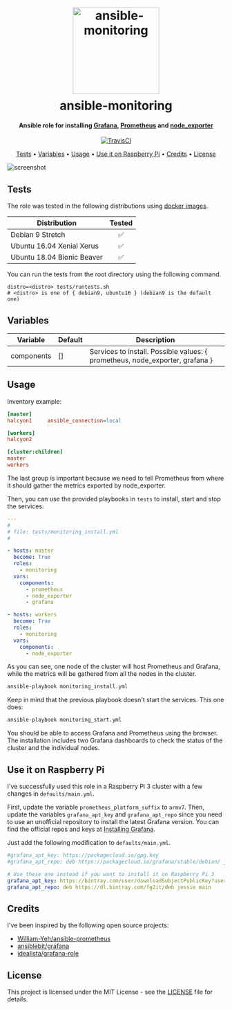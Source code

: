 <h1 align="center">
  <div style="margin:10px;">
    <img src="https://github.com/fediazgon/ansible-monitoring/blob/assets/logo.png?raw=true" alt="ansible-monitoring" width="200px">
  </div>
  ansible-monitoring
</h1>

<h4 align="center">Ansible role for installing <a href="https://grafana.com">Grafana</a>, <a href="https://prometheus.io">Prometheus</a> and <a href="https://github.com/prometheus/node_exporter">node_exporter</a>
</h4>

<p align="center">
  <a href="https://travis-ci.org/fdiazgon/ansible-monitoring">
    <img src="https://travis-ci.org/fdiazgon/ansible-monitoring.svg?branch=master" alt="TravisCI">
  </a>

</p>

<p align="center">
  <a href="#tests">Tests</a> •
  <a href="#variables">Variables</a> •
  <a href="#usage">Usage</a> •
  <a href="#use-it-on-raspberry-pi">Use it on Raspberry Pi</a> •
  <a href="#credits">Credits</a> •
  <a href="#license">License</a>
</p>

![screenshot](https://github.com/fediazgon/ansible-monitoring/blob/assets/demo.gif?raw=true)

## Tests

The role was tested in the following distributions using [docker images](https://github.com/fdiazgon/docker-ansible).

| Distribution                | Tested             |
| --------------------------- |:------------------:|
| Debian 9 Stretch            | :white_check_mark: |
| Ubuntu 16.04 Xenial Xerus   | :white_check_mark: |
| Ubuntu 18.04 Bionic Beaver  | :white_check_mark: |

You can run the tests from the root directory using the following command.

```shell
distro=<distro> tests/runtests.sh
# <distro> is one of { debian9, ubuntu16 } (debian9 is the default one)
```

## Variables

| Variable    | Default  | Description  |
|-------------|----------| -------------|
| components  | []       | Services to install. Possible values: { prometheus, node_exporter, grafana }  |

## Usage

Inventory example:

```ini
[master]
halcyon1     ansible_connection=local

[workers]
halcyon2

[cluster:children]
master
workers
```

The last group is important because we need to tell Prometheus from where it should gather the metrics exported by node_exporter.

Then, you can use the provided playbooks in `tests` to install, start and stop the services.

```yml
---
#
# file: tests/monitoring_install.yml
#

- hosts: master
  become: True
  roles:
    - monitoring
  vars:
    components:
      - prometheus
      - node_exporter
      - grafana

- hosts: workers
  become: True
  roles:
    - monitoring
  vars:
    components:
      - node_exporter
```
As you can see, one node of the cluster will host Prometheus and Grafana, while the metrics will be gathered from all the nodes in the cluster.

```bash
ansible-playbook monitoring_install.yml
```

Keep in mind that the previous playbook doesn't start the services. This one does:

```bash
ansible-playbook monitoring_start.yml
```

You should be able to access Grafana and Prometheus using the browser. The installation includes two Grafana dashboards to check the status of the cluster and the individual nodes.

## Use it on Raspberry Pi

I've successfully used this role in a Raspberry Pi 3 cluster with a few changes in `defaults/main.yml`.

First, update the variable `prometheus_platform_suffix` to `armv7`. Then, update the variables `grafana_apt_key` and `grafana_apt_repo` since you need to use an unofficial repository to install the latest Grafana version. You can find the official repos and keys at [Installing Grafana](http://docs.grafana.org/installation/).

Just add the following modification to `defaults/main.yml`.

```yml
#grafana_apt_key: https://packagecloud.io/gpg.key
#grafana_apt_repo: deb https://packagecloud.io/grafana/stable/debian/ jessie main

# Use these one instead if you want to install it on Raspberry Pi 3
grafana_apt_key: https://bintray.com/user/downloadSubjectPublicKey?username=bintray
grafana_apt_repo: deb https://dl.bintray.com/fg2it/deb jessie main
```

## Credits

I've been inspired by the following open source projects:

* [William-Yeh/ansible-prometheus](https://github.com/William-Yeh/ansible-prometheus)
* [ansiblebit/grafana](https://github.com/ansiblebit/grafana)
* [idealista/grafana-role](https://github.com/idealista/grafana-role)

## License

This project is licensed under the MIT License - see the [LICENSE](LICENSE) file for details.
